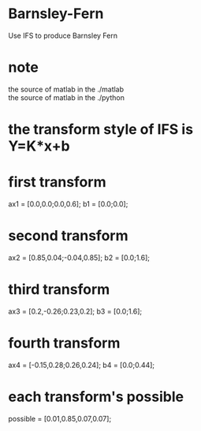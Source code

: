 # Barnsley-Fern
Use IFS to produce Barnsley Fern

# note
the source of matlab in the ./matlab  
the source of matlab in the ./python  

# the transform style of IFS is Y=K*x+b
# first transform
ax1 = [0.0,0.0;0.0,0.6];
b1 = [0.0;0.0];

# second transform
ax2 = [0.85,0.04;-0.04,0.85];
b2 = [0.0;1.6];

# third transform
ax3 = [0.2,-0.26;0.23,0.2];
b3 = [0.0;1.6];

# fourth transform
ax4 = [-0.15,0.28;0.26,0.24];
b4 = [0.0;0.44];

# each transform's possible
possible = [0.01,0.85,0.07,0.07];
